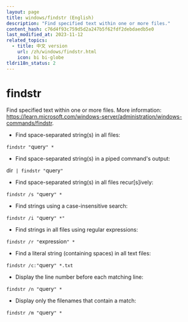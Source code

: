 ```yaml
---
layout: page
title: windows/findstr (English)
description: "Find specified text within one or more files."
content_hash: c76d4f93c759d5d2a247b5f62fdf2debdaedb5e0
last_modified_at: 2023-11-12
related_topics:
  - title: 中文 version
    url: /zh/windows/findstr.html
    icon: bi bi-globe
tldri18n_status: 2
---
```

# findstr

Find specified text within one or more files.
More information: <https://learn.microsoft.com/windows-server/administration/windows-commands/findstr>.

- Find space-separated string(s) in all files:

`findstr "`<span class="tldr-var badge badge-pill bg-dark-lm bg-white-dm text-white-lm text-dark-dm font-weight-bold">query</span>`" *`

- Find space-separated string(s) in a piped command's output:

<span class="tldr-var badge badge-pill bg-dark-lm bg-white-dm text-white-lm text-dark-dm font-weight-bold">dir</span>` | findstr "`<span class="tldr-var badge badge-pill bg-dark-lm bg-white-dm text-white-lm text-dark-dm font-weight-bold">query</span>`"`

- Find space-separated string(s) in all files recur[s]ively:

`findstr /s "`<span class="tldr-var badge badge-pill bg-dark-lm bg-white-dm text-white-lm text-dark-dm font-weight-bold">query</span>`" *`

- Find strings using a case-insensitive search:

`findstr /i "`<span class="tldr-var badge badge-pill bg-dark-lm bg-white-dm text-white-lm text-dark-dm font-weight-bold">query</span>`" *"`

- Find strings in all files using regular expressions:

`findstr /r "`<span class="tldr-var badge badge-pill bg-dark-lm bg-white-dm text-white-lm text-dark-dm font-weight-bold">expression</span>`" *`

- Find a literal string (containing spaces) in all text files:

`findstr /c:"`<span class="tldr-var badge badge-pill bg-dark-lm bg-white-dm text-white-lm text-dark-dm font-weight-bold">query</span>`" *.txt`

- Display the line number before each matching line:

`findstr /n "`<span class="tldr-var badge badge-pill bg-dark-lm bg-white-dm text-white-lm text-dark-dm font-weight-bold">query</span>`" *`

- Display only the filenames that contain a match:

`findstr /m "`<span class="tldr-var badge badge-pill bg-dark-lm bg-white-dm text-white-lm text-dark-dm font-weight-bold">query</span>`" *`
